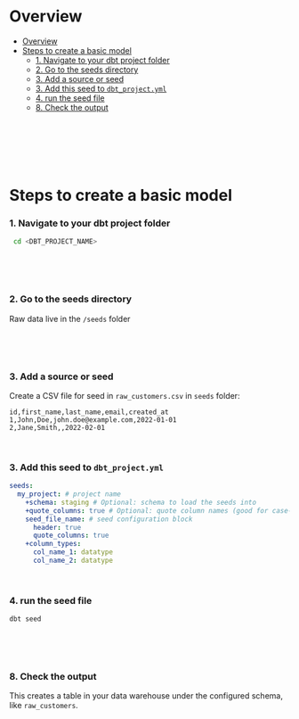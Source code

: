 # Overview

- [Overview](#overview)
- [Steps to create a basic model](#steps-to-create-a-basic-model)
    - [1. Navigate to your dbt project folder](#1-navigate-to-your-dbt-project-folder)
    - [2. Go to the seeds directory](#2-go-to-the-seeds-directory)
    - [3. Add a source or seed](#3-add-a-source-or-seed)
    - [3. Add this seed to `dbt_project.yml`](#3-add-this-seed-to-dbt_projectyml)
    - [4. run the seed file](#4-run-the-seed-file)
    - [8. Check the output](#8-check-the-output)

&nbsp;

&nbsp;

&nbsp;

# Steps to create a basic model

### 1. Navigate to your dbt project folder

```bash
 cd <DBT_PROJECT_NAME>
```

&nbsp;

&nbsp;

### 2. Go to the seeds directory

Raw data live in the `/seeds` folder

&nbsp;

&nbsp;

### 3. Add a source or seed

Create a CSV file for seed in `raw_customers.csv` in `seeds` folder:

```csv
id,first_name,last_name,email,created_at
1,John,Doe,john.doe@example.com,2022-01-01
2,Jane,Smith,,2022-02-01
```

&nbsp;

### 3. Add this seed to `dbt_project.yml`

```yml
seeds:
  my_project: # project name
    +schema: staging # Optional: schema to load the seeds into
    +quote_columns: true # Optional: quote column names (good for case-sensitive warehouses)
    seed_file_name: # seed configuration block
      header: true
      quote_columns: true
    +column_types:
      col_name_1: datatype
      col_name_2: datatype
```

&nbsp;

### 4. run the seed file

```bash
dbt seed
```

&nbsp;

&nbsp;

### 8. Check the output

This creates a table in your data warehouse under the configured schema, like `raw_customers`.
